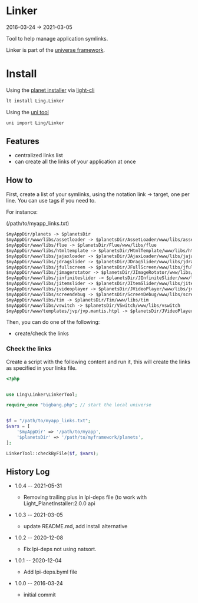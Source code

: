 Linker
==========
2016-03-24 -> 2021-03-05


Tool to help manage application symlinks.


Linker is part of the [universe framework](https://github.com/karayabin/universe-snapshot).


Install
=============


Using the [planet installer](https://github.com/lingtalfi/Light_PlanetInstaller) via [light-cli](https://github.com/lingtalfi/Light_Cli)
```bash
lt install Ling.Linker
```

Using the [uni tool](https://github.com/lingtalfi/universe-naive-importer)
```bash
uni import Ling/Linker
```




Features
--------------

- centralized links list
- can create all the links of your application at once




How to
------------

First, create a list of your symlinks, using the notation link -> target, one per line.
You can use tags if you need to.

For instance:

(/path/to/myapp_links.txt)

```txt
$myAppDir/planets -> $planetsDir 
$myAppDir/www/libs/assetloader -> $planetsDir/AssetLoader/www/libs/assetloader 
$myAppDir/www/libs/flue -> $planetsDir/Flue/www/libs/flue 
$myAppDir/www/libs/htmltemplate -> $planetsDir/HtmlTemplate/www/libs/htmltemplate 
$myAppDir/www/libs/jajaxloader -> $planetsDir/JAjaxLoader/www/libs/jajaxloader 
$myAppDir/www/libs/jdragslider -> $planetsDir/JDragSlider/www/libs/jdragslider 
$myAppDir/www/libs/jfullscreen -> $planetsDir/JFullScreen/www/libs/jfullscreen 
$myAppDir/www/libs/jimagerotator -> $planetsDir/JImageRotator/www/libs/jimagerotator 
$myAppDir/www/libs/jinfiniteslider -> $planetsDir/JInfiniteSlider/www/libs/jinfiniteslider 
$myAppDir/www/libs/jitemslider -> $planetsDir/JItemSlider/www/libs/jitemslider 
$myAppDir/www/libs/jvideoplayer -> $planetsDir/JVideoPlayer/www/libs/jvideoplayer 
$myAppDir/www/libs/screendebug -> $planetsDir/ScreenDebug/www/libs/screendebug 
$myAppDir/www/libs/tim -> $planetsDir/Tim/www/libs/tim 
$myAppDir/www/libs/vswitch -> $planetsDir/VSwitch/www/libs/vswitch 
$myAppDir/www/templates/jvp/jvp.mantis.htpl -> $planetsDir/JVideoPlayer/www/templates/jvp.mantis.htpl 

```


Then, you can do one of the following:

- create/check the links


### Check the links

Create a script with the following content and run it, this will create the links as specified in your links file.

```php
<?php


use Ling\Linker\LinkerTool;

require_once "bigbang.php"; // start the local universe


$f = "/path/to/myapp_links.txt";
$vars = [
    '$myAppDir' => '/path/to/myapp',
    '$planetsDir' => '/path/to/myframework/planets',
];

LinkerTool::checkByFile($f, $vars);
```







History Log
------------------

- 1.0.4 -- 2021-05-31

    - Removing trailing plus in lpi-deps file (to work with Light_PlanetInstaller:2.0.0 api

- 1.0.3 -- 2021-03-05

    - update README.md, add install alternative

- 1.0.2 -- 2020-12-08

    - Fix lpi-deps not using natsort.

- 1.0.1 -- 2020-12-04

    - Add lpi-deps.byml file

- 1.0.0 -- 2016-03-24

    - initial commit
    
    